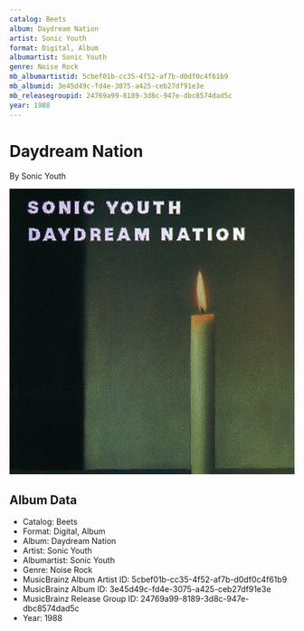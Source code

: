 ```yaml
---
catalog: Beets
album: Daydream Nation
artist: Sonic Youth
format: Digital, Album
albumartist: Sonic Youth
genre: Noise Rock
mb_albumartistid: 5cbef01b-cc35-4f52-af7b-d0df0c4f61b9
mb_albumid: 3e45d49c-fd4e-3075-a425-ceb27df91e3e
mb_releasegroupid: 24769a99-8189-3d8c-947e-dbc8574dad5c
year: 1988
---
```


# Daydream Nation

By Sonic Youth

![](../../assets/beetscovers/Sonic_Youth-Daydream_Nation.jpg)

## Album Data

- Catalog: Beets
- Format: Digital, Album
- Album: Daydream Nation
- Artist: Sonic Youth
- Albumartist: Sonic Youth
- Genre: Noise Rock
- MusicBrainz Album Artist ID: 5cbef01b-cc35-4f52-af7b-d0df0c4f61b9
- MusicBrainz Album ID: 3e45d49c-fd4e-3075-a425-ceb27df91e3e
- MusicBrainz Release Group ID: 24769a99-8189-3d8c-947e-dbc8574dad5c
- Year: 1988


